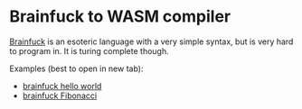 # Brainfuck to WASM compiler

[Brainfuck](https://en.wikipedia.org/wiki/Brainfuck) is an esoteric
language with a very simple syntax, but is very hard to program in. It
is turing complete though.

Examples (best to open in new tab):

* <a href="http://htmlpreview.github.io/?https://github.com/almarklein/wasmfun/blob/master/brainfuck/brainfuck1.html" target="_blank">
  brainfuck hello world</a>
* <a href="http://htmlpreview.github.io/?https://github.com/almarklein/wasmfun/blob/master/brainfuck/brainfuck2.html" target="_blank">
  brainfuck Fibonacci</a>
